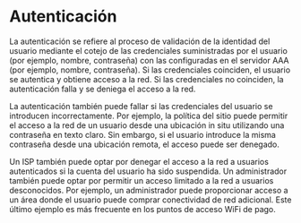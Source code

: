 # Autenticación

La autenticación se refiere al proceso de validación de la identidad del usuario mediante el cotejo de las credenciales suministradas por el usuario (por ejemplo, nombre, contraseña) con las configuradas en el servidor AAA (por ejemplo, nombre, contraseña). Si las credenciales coinciden, el usuario se autentica y obtiene acceso a la red. Si las credenciales no coinciden, la autenticación falla y se deniega el acceso a la red.

La autenticación también puede fallar si las credenciales del usuario se introducen incorrectamente. Por ejemplo, la política del sitio puede permitir el acceso a la red de un usuario desde una ubicación in situ utilizando una contraseña en texto claro. Sin embargo, si el usuario introduce la misma contraseña desde una ubicación remota, el acceso puede ser denegado.

Un ISP también puede optar por denegar el acceso a la red a usuarios autenticados si la cuenta del usuario ha sido suspendida. Un administrador también puede optar por permitir un acceso limitado a la red a usuarios desconocidos. Por ejemplo, un administrador puede proporcionar acceso a un área donde el usuario puede comprar conectividad de red adicional. Este último ejemplo es más frecuente en los puntos de acceso WiFi de pago.

